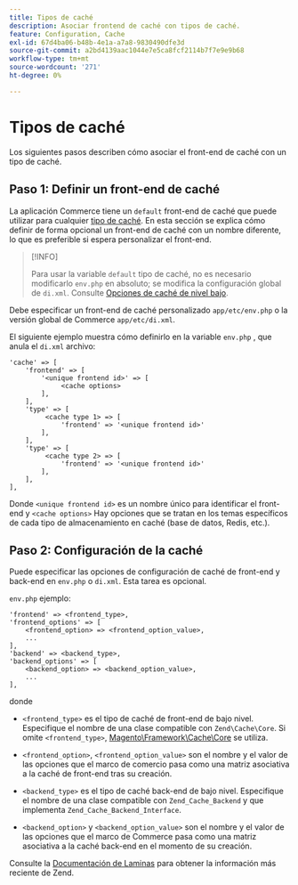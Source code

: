 ```yaml
---
title: Tipos de caché
description: Asociar frontend de caché con tipos de caché.
feature: Configuration, Cache
exl-id: 67d4ba06-b48b-4e1a-a7a8-9830490dfe3d
source-git-commit: a2bd4139aac1044e7e5ca8fcf2114b7f7e9e9b68
workflow-type: tm+mt
source-wordcount: '271'
ht-degree: 0%

---
```


# Tipos de caché

Los siguientes pasos describen cómo asociar el front-end de caché con un tipo de caché.

## Paso 1: Definir un front-end de caché

La aplicación Commerce tiene un `default` front-end de caché que puede utilizar para cualquier [tipo de caché](../cli/manage-cache.md#clean-and-flush-cache-types). En esta sección se explica cómo definir de forma opcional un front-end de caché con un nombre diferente, lo que es preferible si espera personalizar el front-end.

>[!INFO]
>
>Para usar la variable `default` tipo de caché, no es necesario modificarlo `env.php` en absoluto; se modifica la configuración global de `di.xml`. Consulte [Opciones de caché de nivel bajo](cache-options.md).

Debe especificar un front-end de caché personalizado `app/etc/env.php` o la versión global de Commerce `app/etc/di.xml`.

El siguiente ejemplo muestra cómo definirlo en la variable `env.php` , que anula el `di.xml` archivo:

```php?start_inline=1
'cache' => [
    'frontend' => [
        '<unique frontend id>' => [
             <cache options>
        ],
    ],
    'type' => [
         <cache type 1> => [
             'frontend' => '<unique frontend id>'
        ],
    ],
    'type' => [
         <cache type 2> => [
             'frontend' => '<unique frontend id>'
        ],
    ],
],
```

Donde `<unique frontend id>` es un nombre único para identificar el front-end y `<cache options>` Hay opciones que se tratan en los temas específicos de cada tipo de almacenamiento en caché (base de datos, Redis, etc.).

## Paso 2: Configuración de la caché

Puede especificar las opciones de configuración de caché de front-end y back-end en `env.php` o `di.xml`. Esta tarea es opcional.

`env.php` ejemplo:

```php?start_inline=1
'frontend' => <frontend_type>,
'frontend_options' => [
    <frontend_option> => <frontend_option_value>,
    ...
],
'backend' => <backend_type>,
'backend_options' => [
    <backend_option> => <backend_option_value>,
    ...
],
```

donde

- `<frontend_type>` es el tipo de caché de front-end de bajo nivel. Especifique el nombre de una clase compatible con `Zend\Cache\Core`.
Si omite `<frontend_type>`, [Magento\Framework\Cache\Core](https://github.com/magento/magento2/blob/2.4/lib/internal/Magento/Framework/Cache/Core.php) se utiliza.

- `<frontend_option>`, `<frontend_option_value>` son el nombre y el valor de las opciones que el marco de comercio pasa como una matriz asociativa a la caché de front-end tras su creación.
- `<backend_type>` es el tipo de caché back-end de bajo nivel. Especifique el nombre de una clase compatible con `Zend_Cache_Backend` y que implementa `Zend_Cache_Backend_Interface`.
- `<backend_option>` y `<backend_option_value>` son el nombre y el valor de las opciones que el marco de Commerce pasa como una matriz asociativa a la caché back-end en el momento de su creación.

Consulte la [Documentación de Laminas](https://docs.laminas.dev/) para obtener la información más reciente de Zend.
